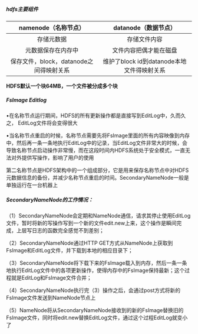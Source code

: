 ##### hdfs主要组件

|          namenode（名称节点）           |            datanode（数据节点）            |
| :-------------------------------------: | :----------------------------------------: |
|               存储元数据                |                存储文件内容                |
|           元数据保存在内存中            |           文件内容把偶才能在磁盘           |
| 保存文件，block，datanode之间得映射关系 | 维护了block id到datanode本地文件得映射关系 |

**HDFS默认一个块64MB，一个文件被分成多个块**



##### FsImage   Editlog

•在名称节点运行期间，HDFS的所有更新操作都是直接写到EditLog中，久而久之， EditLog文件将会变得很大

•当名称节点重启的时候，名称节点需要先将FsImage里面的所有内容映像到内存中，然后再一条一条地执行EditLog中的记录，当EditLog文件非常大的时候，会导致名称节点启动操作非常慢，而在这段时间内HDFS系统处于安全模式，一直无法对外提供写操作，影响了用户的使用

第二名称节点是HDFS架构中的一个组成部分，它是用来保存名称节点中对HDFS 元数据信息的备份，并减少名称节点重启的时间。SecondaryNameNode一般是单独运行在一台机器上

##### SecondaryNameNode的工作情况：

（1）SecondaryNameNode会定期和NameNode通信，请求其停止使用EditLog文件，暂时将新的写操作写到一个新的文件edit.new上来，这个操作是瞬间完成，上层写日志的函数完全感觉不到差别；

（2）SecondaryNameNode通过HTTP GET方式从NameNode上获取到FsImage和EditLog文件，并下载到本地的相应目录下；

（3）SecondaryNameNode将下载下来的FsImage载入到内存，然后一条一条地执行EditLog文件中的各项更新操作，使得内存中的FsImage保持最新；这个过程就是EditLog和FsImage文件合并；

（4）SecondaryNameNode执行完（3）操作之后，会通过post方式将新的FsImage文件发送到NameNode节点上

（5）NameNode将从SecondaryNameNode接收到的新的FsImage替换旧的FsImage文件，同时将edit.new替换EditLog文件，通过这个过程EditLog就变小了